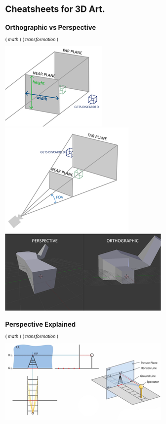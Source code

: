 # Cheatsheets for 3D Art.

<!-- [:arrow_down: Tags legend](#tags-legend) at the end of the page. -->

<!-- - []() by []() ( _:movie_camera:_ ) -->

## Orthographic vs Perspective

( _math_ ) ( _transformation_ )

![Orthographic Frustum](./cheatsheet/orthographic_frustum.png)
![Perspective Frustum](./cheatsheet/perspective_frustum.png)
![Perspective vs Orthographic](./cheatsheet/perspective_orthographic.png)

## Perspective Explained

( _math_ ) ( _transformation_ )

![Perspective Explained](./cheatsheet/perspective_explained.jpg)

